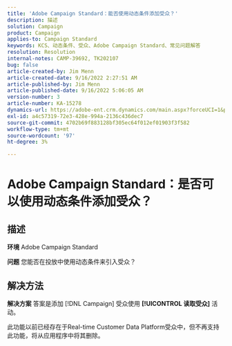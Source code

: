 ```yaml
---
title: 'Adobe Campaign Standard：能否使用动态条件添加受众？'
description: 描述
solution: Campaign
product: Campaign
applies-to: Campaign Standard
keywords: KCS、动态条件、受众、Adobe Campaign Standard、常见问题解答
resolution: Resolution
internal-notes: CAMP-39692, TK202107
bug: false
article-created-by: Jim Menn
article-created-date: 9/16/2022 2:27:51 AM
article-published-by: Jim Menn
article-published-date: 9/16/2022 5:06:05 AM
version-number: 3
article-number: KA-15278
dynamics-url: https://adobe-ent.crm.dynamics.com/main.aspx?forceUCI=1&pagetype=entityrecord&etn=knowledgearticle&id=da1ccb28-6735-ed11-9db1-0022480866ad
exl-id: a4c57319-72e3-428e-994a-2136c436dec7
source-git-commit: 4702b69f883128bf305ec64f012ef01903f3f582
workflow-type: tm+mt
source-wordcount: '97'
ht-degree: 3%

---
```


# Adobe Campaign Standard：是否可以使用动态条件添加受众？

## 描述


<b>环境</b>
Adobe Campaign Standard

<b>问题</b>
您能否在投放中使用动态条件来引入受众？


## 解决方法


<b>解决方案</b>
答案是添加 [!DNL Campaign] 受众使用 <b>[!UICONTROL 读取受众]</b> 活动。

此功能以前已经存在于Real-time Customer Data Platform受众中，但不再支持此功能，将从应用程序中将其删除。
